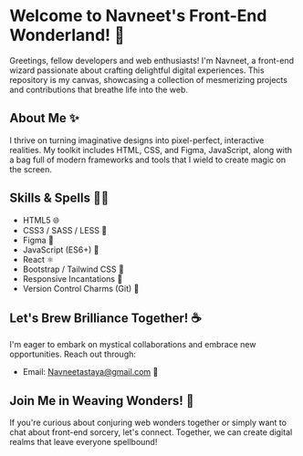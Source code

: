 
# Welcome to Navneet's Front-End Wonderland! 🚀

Greetings, fellow developers and web enthusiasts! I'm Navneet, a front-end wizard passionate about crafting delightful digital experiences. This repository is my canvas, showcasing a collection of mesmerizing projects and contributions that breathe life into the web.

## About Me ✨

I thrive on turning imaginative designs into pixel-perfect, interactive realities. My toolkit includes HTML, CSS, and Figma, JavaScript, along with a bag full of modern frameworks and tools that I wield to create magic on the screen.

## Skills & Spells 🧙‍♂️

- HTML5 🌐
- CSS3 / SASS / LESS 🎨
- Figma 🎨
- JavaScript (ES6+) 🚀
- React ⚛️
- Bootstrap / Tailwind CSS 🌈
- Responsive Incantations 📱
- Version Control Charms (Git) 🔮

## Let's Brew Brilliance Together! ☕

I'm eager to embark on mystical collaborations and embrace new opportunities. Reach out through:

- Email: Navneetastaya@gmail.com 📧

## Join Me in Weaving Wonders! 🌌

If you're curious about conjuring web wonders together or simply want to chat about front-end sorcery, let's connect. Together, we can create digital realms that leave everyone spellbound!


